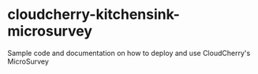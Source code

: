 # cloudcherry-kitchensink-microsurvey
Sample code and documentation on how to deploy and use CloudCherry's MicroSurvey
